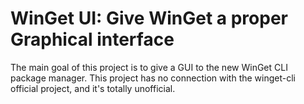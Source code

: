# WinGet UI: Give WinGet a proper Graphical interface
The main goal of this project is to give a GUI to the new WinGet CLI package manager.
This project has no connection with the winget-cli official project, and it's totally unofficial.